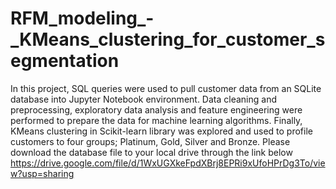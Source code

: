 # RFM_modeling_-_KMeans_clustering_for_customer_segmentation
In this project, SQL queries were used to pull customer data from an SQLite database into Jupyter Notebook environment. Data cleaning and preprocessing, exploratory data analysis and feature engineering were performed to prepare the data for machine learning algorithms. Finally, KMeans clustering in Scikit-learn library was explored and used to profile customers to four groups; Platinum, Gold, Silver and Bronze.
Please download the database file to your local drive through the link below
https://drive.google.com/file/d/1WxUGXkeFpdXBrj8EPRi9xUfoHPrDg3To/view?usp=sharing

